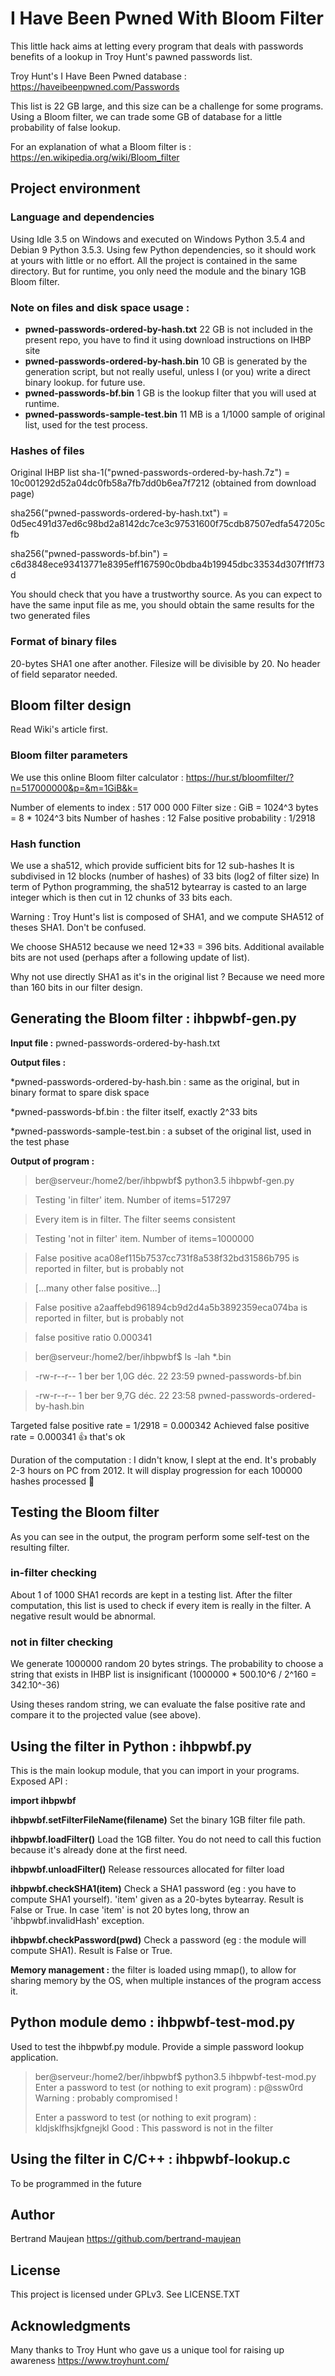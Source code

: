 # I Have Been Pwned With Bloom Filter

This little hack aims at letting every program that deals with passwords benefits 
of a lookup in Troy Hunt's pawned passwords list.

Troy Hunt's I Have Been Pwned database :
https://haveibeenpwned.com/Passwords

This list is 22 GB large, and this size can be a challenge for some
programs. Using a Bloom filter, we can trade some GB of database for a little 
probability of false lookup.

For an explanation of what a Bloom filter is :
https://en.wikipedia.org/wiki/Bloom_filter



## Project environment
### Language and dependencies
Using Idle 3.5 on Windows and executed on Windows Python 3.5.4 and Debian 9 Python 3.5.3.
Using few Python dependencies, so it should work at yours with little or no effort.
All the project is contained in the same directory. But for runtime, you only need the module and the binary 1GB Bloom filter.


### Note on files and disk space usage :
* __pwned-passwords-ordered-by-hash.txt__ 22 GB is not included in the present repo, you have to find it using download instructions on IHBP site
* __pwned-passwords-ordered-by-hash.bin__ 10 GB is generated by the generation script, but not really useful, unless I (or you) write a direct binary lookup. for future use.
* __pwned-passwords-bf.bin__ 1 GB is the lookup filter that you will used at runtime. 
* __pwned-passwords-sample-test.bin__ 11 MB is a 1/1000 sample of original list, used for the test process.

### Hashes of files
Original IHBP list
sha-1("pwned-passwords-ordered-by-hash.7z") = 10c001292d52a04dc0fb58a7fb7dd0b6ea7f7212 (obtained from download page)

sha256("pwned-passwords-ordered-by-hash.txt") = 0d5ec491d37ed6c98bd2a8142dc7ce3c97531600f75cdb87507edfa547205cfb

sha256("pwned-passwords-bf.bin") = c6d3848ece93413771e8395eff167590c0bdba4b19945dbc33534d307f1ff73d

You should check that you have a trustworthy source. As you can expect to have
the same input file as me, you should obtain the same results for the two generated
files



### Format of binary files
20-bytes SHA1 one after another.
Filesize will be divisible by 20.
No header of field separator needed.


## Bloom filter design
Read Wiki's article first.

### Bloom filter parameters
We use this online Bloom filter calculator :
https://hur.st/bloomfilter/?n=517000000&p=&m=1GiB&k=

Number of elements to index : 517 000 000
Filter size :  GiB = 1024^3 bytes = 8 * 1024^3 bits
Number of hashes : 12
False positive probability : 1/2918

### Hash function
We use a sha512, which provide sufficient bits for 12 sub-hashes
It is subdivised in 12 blocks (number of hashes) of 33 bits (log2 of filter size)
In term of Python programming, the sha512 bytearray is casted to an large integer
which is then cut in 12 chunks of 33 bits each.
 
Warning : Troy Hunt's list is composed of SHA1, and we compute SHA512 of theses
SHA1. Don't be confused.

We choose SHA512 because we need 12*33 = 396 bits. Additional available bits
are not used (perhaps after a following update of list).

Why not use directly SHA1 as it's in the original list ? Because we need more than 160 bits in our filter design.

## Generating the Bloom filter : ihbpwbf-gen.py
**Input file :** pwned-passwords-ordered-by-hash.txt

**Output files :** 

*pwned-passwords-ordered-by-hash.bin : same as the original, but in binary format to spare disk space

*pwned-passwords-bf.bin : the filter itself, exactly 2^33 bits

*pwned-passwords-sample-test.bin : a subset of the original list, used in the test phase


**Output of program :**
> ber@serveur:/home2/ber/ihbpwbf$ python3.5 ihbpwbf-gen.py

> Testing 'in filter' item. Number of items=517297

> Every item is in filter. The filter seems consistent

> Testing 'not in filter' item. Number of items=1000000

> False positive aca08ef115b7537cc731f8a538f32bd31586b795 is reported in filter, but is probably not

> [...many other false positive...]

> False positive a2aaffebd961894cb9d2d4a5b3892359eca074ba is reported in filter, but is probably not

> false positive ratio 0.000341

> ber@serveur:/home2/ber/ihbpwbf$ ls -lah *.bin

> -rw-r--r-- 1 ber ber 1,0G déc.  22 23:59 pwned-passwords-bf.bin

> -rw-r--r-- 1 ber ber 9,7G déc.  22 23:58 pwned-passwords-ordered-by-hash.bin


Targeted false positive rate = 1/2918 = 0.000342
Achieved false positive rate =          0.000341
:+1: that's ok

Duration of the computation : I didn't know, I slept at the end. It's probably 2-3 hours on PC from 2012. It will display progression for each 100000 hashes processed :camel:

## Testing the Bloom filter

As you can see in the output, the program perform some self-test on the resulting filter.

### in-filter checking
About 1 of 1000 SHA1 records are kept in a testing list.
After the filter computation, this list is used to check if every item is really in the filter.
A negative result would be abnormal.

### not in filter checking
We generate 1000000 random 20 bytes strings. The probability to choose a string that exists in IHBP list is insignificant (1000000 * 500.10^6 / 2^160 = 342.10^-36)

Using theses random string, we can evaluate the false positive rate and compare it to the projected value (see above).




## Using the filter in Python : ihbpwbf.py
This is the main lookup module, that you can import in your programs.
Exposed API :

**import ihbpwbf**

**ihbpwbf.setFilterFileName(filename)** Set the binary 1GB filter file path.

**ihbpwbf.loadFilter()** Load the 1GB filter. You do not need to call this fuction because it's already done at the first need.

**ihbpwbf.unloadFilter()** Release ressources allocated for filter load

**ihbpwbf.checkSHA1(item)** Check a SHA1 password (eg : you have to compute SHA1 yourself). 'item' given as a 20-bytes bytearray. Result is False or True. In case 'item' is not 20 bytes long, throw an 'ihbpwbf.invalidHash' exception.

**ihbpwbf.checkPassword(pwd)** Check a password (eg : the module will compute SHA1). Result is False or True.

**Memory management :** the filter is loaded using mmap(), to allow for sharing memory by the OS, when multiple instances of the program access it.

## Python module demo : ihbpwbf-test-mod.py
Used to test the ihbpwbf.py module. Provide a simple password lookup application.


> ber@serveur:/home2/ber/ihbpwbf$ python3.5 ihbpwbf-test-mod.py
> Enter a password to test (or nothing to exit program) : p@ssw0rd
> Warning : probably compromised !
> 
> Enter a password to test (or nothing to exit program) : kldjsklfhsjkfgnejkl
> Good : This password is not in the filter




## Using the filter in C/C++ : ihbpwbf-lookup.c
To be programmed in the future



## Author
Bertrand Maujean https://github.com/bertrand-maujean


## License
This project is licensed under GPLv3. See LICENSE.TXT


## Acknowledgments
Many thanks to Troy Hunt who gave us a unique tool for raising up awareness 
https://www.troyhunt.com/










